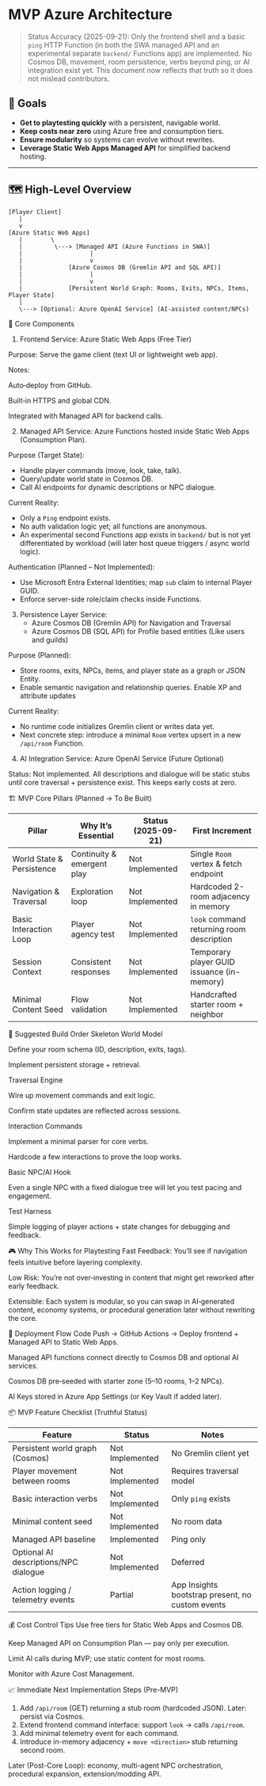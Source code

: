 # MVP Azure Architecture

> Status Accuracy (2025-09-21): Only the frontend shell and a basic `ping` HTTP Function (in both the SWA managed API and an experimental separate `backend/` Functions app) are implemented. No Cosmos DB, movement, room persistence, verbs beyond ping, or AI integration exist yet. This document now reflects that truth so it does not mislead contributors.

## 🎯 Goals

- **Get to playtesting quickly** with a persistent, navigable world.
- **Keep costs near zero** using Azure free and consumption tiers.
- **Ensure modularity** so systems can evolve without rewrites.
- **Leverage Static Web Apps Managed API** for simplified backend hosting.

---

## 🗺 High-Level Overview

```plaintext
[Player Client]
   |
   v
[Azure Static Web Apps]
   |        \
   |         \---> [Managed API (Azure Functions in SWA)]
   |                   |
   |                   v
   |             [Azure Cosmos DB (Gremlin API and SQL API)]
   |                   |
   |                   v
   |             [Persistent World Graph: Rooms, Exits, NPCs, Items, Player State]
   |
   \---> [Optional: Azure OpenAI Service] (AI-assisted content/NPCs)
```

🧩 Core Components

1. Frontend
   Service: Azure Static Web Apps (Free Tier)

Purpose: Serve the game client (text UI or lightweight web app).

Notes:

Auto‑deploy from GitHub.

Built‑in HTTPS and global CDN.

Integrated with Managed API for backend calls.

2. Managed API
   Service: Azure Functions hosted inside Static Web Apps (Consumption Plan).

Purpose (Target State):

- Handle player commands (move, look, take, talk).
- Query/update world state in Cosmos DB.
- Call AI endpoints for dynamic descriptions or NPC dialogue.

Current Reality:

- Only a `Ping` endpoint exists.
- No auth validation logic yet; all functions are anonymous.
- An experimental second Functions app exists in `backend/` but is not yet differentiated by workload (will later host queue triggers / async world logic).

Authentication (Planned – Not Implemented):

- Use Microsoft Entra External Identities; map `sub` claim to internal Player GUID.
- Enforce server-side role/claim checks inside Functions.

3. Persistence Layer
   Service:
    - Azure Cosmos DB (Gremlin API) for Navigation and Traversal
    - Azure Cosmos DB (SQL API) for Profile based entities (Like users and guilds)

Purpose (Planned):

- Store rooms, exits, NPCs, items, and player state as a graph or JSON Entity.
- Enable semantic navigation and relationship queries. Enable XP and attribute updates

Current Reality:

- No runtime code initializes Gremlin client or writes data yet.
- Next concrete step: introduce a minimal `Room` vertex upsert in a new `/api/room` Function.

4. AI Integration
   Service: Azure OpenAI Service (Future Optional)

Status: Not implemented. All descriptions and dialogue will be static stubs until core traversal + persistence exist. This keeps early costs at zero.

🏗 MVP Core Pillars (Planned → To Be Built)

| Pillar                    | Why It’s Essential         | Status (2025-09-21) | First Increment                            |
| ------------------------- | -------------------------- | ------------------- | ------------------------------------------ |
| World State & Persistence | Continuity & emergent play | Not Implemented     | Single `Room` vertex & fetch endpoint      |
| Navigation & Traversal    | Exploration loop           | Not Implemented     | Hardcoded 2-room adjacency in memory       |
| Basic Interaction Loop    | Player agency test         | Not Implemented     | `look` command returning room description  |
| Session Context           | Consistent responses       | Not Implemented     | Temporary player GUID issuance (in-memory) |
| Minimal Content Seed      | Flow validation            | Not Implemented     | Handcrafted starter room + neighbor        |

📜 Suggested Build Order
Skeleton World Model

Define your room schema (ID, description, exits, tags).

Implement persistent storage + retrieval.

Traversal Engine

Wire up movement commands and exit logic.

Confirm state updates are reflected across sessions.

Interaction Commands

Implement a minimal parser for core verbs.

Hardcode a few interactions to prove the loop works.

Basic NPC/AI Hook

Even a single NPC with a fixed dialogue tree will let you test pacing and engagement.

Test Harness

Simple logging of player actions + state changes for debugging and feedback.

🎮 Why This Works for Playtesting
Fast Feedback: You’ll see if navigation feels intuitive before layering complexity.

Low Risk: You’re not over‑investing in content that might get reworked after early feedback.

Extensible: Each system is modular, so you can swap in AI‑generated content, economy systems, or procedural generation later without rewriting the core.

🚀 Deployment Flow
Code Push → GitHub Actions → Deploy frontend + Managed API to Static Web Apps.

Managed API functions connect directly to Cosmos DB and optional AI services.

Cosmos DB pre‑seeded with starter zone (5–10 rooms, 1–2 NPCs).

AI Keys stored in Azure App Settings (or Key Vault if added later).

📦 MVP Feature Checklist (Truthful Status)

| Feature                               | Status          | Notes                                            |
| ------------------------------------- | --------------- | ------------------------------------------------ |
| Persistent world graph (Cosmos)       | Not Implemented | No Gremlin client yet                            |
| Player movement between rooms         | Not Implemented | Requires traversal model                         |
| Basic interaction verbs               | Not Implemented | Only `ping` exists                               |
| Minimal content seed                  | Not Implemented | No room data                                     |
| Managed API baseline                  | Implemented     | Ping only                                        |
| Optional AI descriptions/NPC dialogue | Not Implemented | Deferred                                         |
| Action logging / telemetry events     | Partial         | App Insights bootstrap present, no custom events |

💰 Cost Control Tips
Use free tiers for Static Web Apps and Cosmos DB.

Keep Managed API on Consumption Plan — pay only per execution.

Limit AI calls during MVP; use static content for most rooms.

Monitor with Azure Cost Management.

📈 Immediate Next Implementation Steps (Pre-MVP)

1. Add `/api/room` (GET) returning a stub room (hardcoded JSON). Later: persist via Cosmos.
2. Extend frontend command interface: support `look` → calls `/api/room`.
3. Add minimal telemetry event for each command.
4. Introduce in-memory adjacency + `move <direction>` stub returning second room.

Later (Post-Core Loop): economy, multi-agent NPC orchestration, procedural expansion, extension/modding API.
